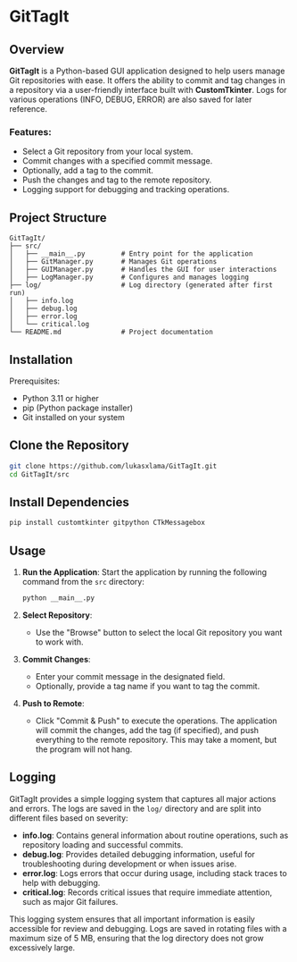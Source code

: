 # GitTagIt

## Overview
**GitTagIt** is a Python-based GUI application designed to help users manage Git repositories with ease. It offers the ability to commit and tag changes in a repository via a user-friendly interface built with **CustomTkinter**. Logs for various operations (INFO, DEBUG, ERROR) are also saved for later reference.

### Features:
- Select a Git repository from your local system.
- Commit changes with a specified commit message.
- Optionally, add a tag to the commit.
- Push the changes and tag to the remote repository.
- Logging support for debugging and tracking operations.

## Project Structure

```plaintext
GitTagIt/
├── src/
│   ├── __main__.py         # Entry point for the application
│   ├── GitManager.py       # Manages Git operations
│   ├── GUIManager.py       # Handles the GUI for user interactions
│   ├── LogManager.py       # Configures and manages logging
├── log/                    # Log directory (generated after first run)
│   ├── info.log
│   ├── debug.log
│   ├── error.log
│   └── critical.log
└── README.md               # Project documentation
```

## Installation
Prerequisites:
- Python 3.11 or higher
- pip (Python package installer)
- Git installed on your system

## Clone the Repository
```bash
git clone https://github.com/lukasxlama/GitTagIt.git
cd GitTagIt/src
```

## Install Dependencies
```bash
pip install customtkinter gitpython CTkMessagebox
```

## Usage

1. **Run the Application**:
   Start the application by running the following command from the `src` directory:
   
   ```bash
   python __main__.py
   ```

2. **Select Repository**:
   - Use the "Browse" button to select the local Git repository you want to work with.

3. **Commit Changes**:
   - Enter your commit message in the designated field.
   - Optionally, provide a tag name if you want to tag the commit.

4. **Push to Remote**:
   - Click "Commit & Push" to execute the operations. The application will commit the changes, add the tag (if specified), and push everything to the remote repository.
     This may take a moment, but the program will not hang.

## Logging

GitTagIt provides a simple logging system that captures all major actions and errors. The logs are saved in the `log/` directory and are split into different files based on severity:

- **info.log**: Contains general information about routine operations, such as repository loading and successful commits.
- **debug.log**: Provides detailed debugging information, useful for troubleshooting during development or when issues arise.
- **error.log**: Logs errors that occur during usage, including stack traces to help with debugging.
- **critical.log**: Records critical issues that require immediate attention, such as major Git failures.

This logging system ensures that all important information is easily accessible for review and debugging. Logs are saved in rotating files with a maximum size of 5 MB, ensuring that the log directory does not grow excessively large.
